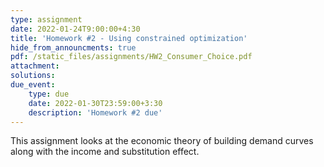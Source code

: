 ```yaml
---
type: assignment
date: 2022-01-24T9:00:00+4:30
title: 'Homework #2 - Using constrained optimization'
hide_from_announcments: true
pdf: /static_files/assignments/HW2_Consumer_Choice.pdf
attachment: 
solutions: 
due_event: 
    type: due
    date: 2022-01-30T23:59:00+3:30
    description: 'Homework #2 due'
---
```

This assignment looks at the economic theory of building demand curves along with the income and substitution effect.

